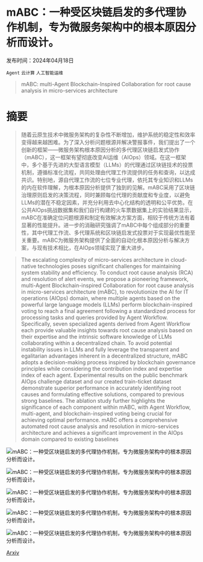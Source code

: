 # mABC：一种受区块链启发的多代理协作机制，专为微服务架构中的根本原因分析而设计。

发布时间：2024年04月18日

`Agent` `云计算` `人工智能运维`

> mABC: multi-Agent Blockchain-Inspired Collaboration for root cause analysis in micro-services architecture

# 摘要

> 随着云原生技术中微服务架构的复杂性不断增加，维护系统的稳定性和效率变得越来越困难。为了深入分析问题根源并解决警报事件，我们提出了一个创新的框架——微服务架构根本原因分析的多代理区块链启发式协作（mABC），这一框架有望彻底改变AI运维（AIOps）领域。在这一框架中，多个基于先进的大型语言模型（LLMs）的代理通过区块链技术的投票机制，遵循标准化流程，共同处理由代理工作流提供的任务和查询，以达成共识。特别地，源自代理工作流的七位专业代理，依托其专业知识和LLMs的内在软件理解，为根本原因分析提供了独到的见解。mABC采用了区块链治理原则启发的决策流程，同时兼顾每位代理的贡献度和专业度，以避免LLMs的潜在不稳定因素，并充分利用去中心化结构的透明和公平优势。在公共AIOps挑战数据集和我们自行构建的火车票数据集上的实验结果显示，mABC在准确定位问题根源和制定有效解决方案方面，相较于传统方法有着显著的性能提升。进一步的消融研究强调了mABC中每个组成部分的重要性，其中代理工作流、多代理系统和区块链启发式投票对于实现最优性能至关重要。mABC为微服务架构提供了全面的自动化根本原因分析与解决方案，与现有技术相比，在AIOps领域实现了重大进步。

> The escalating complexity of micro-services architecture in cloud-native technologies poses significant challenges for maintaining system stability and efficiency. To conduct root cause analysis (RCA) and resolution of alert events, we propose a pioneering framework, multi-Agent Blockchain-inspired Collaboration for root cause analysis in micro-services architecture (mABC), to revolutionize the AI for IT operations (AIOps) domain, where multiple agents based on the powerful large language models (LLMs) perform blockchain-inspired voting to reach a final agreement following a standardized process for processing tasks and queries provided by Agent Workflow. Specifically, seven specialized agents derived from Agent Workflow each provide valuable insights towards root cause analysis based on their expertise and the intrinsic software knowledge of LLMs collaborating within a decentralized chain. To avoid potential instability issues in LLMs and fully leverage the transparent and egalitarian advantages inherent in a decentralized structure, mABC adopts a decision-making process inspired by blockchain governance principles while considering the contribution index and expertise index of each agent. Experimental results on the public benchmark AIOps challenge dataset and our created train-ticket dataset demonstrate superior performance in accurately identifying root causes and formulating effective solutions, compared to previous strong baselines. The ablation study further highlights the significance of each component within mABC, with Agent Workflow, multi-agent, and blockchain-inspired voting being crucial for achieving optimal performance. mABC offers a comprehensive automated root cause analysis and resolution in micro-services architecture and achieves a significant improvement in the AIOps domain compared to existing baselines

![mABC：一种受区块链启发的多代理协作机制，专为微服务架构中的根本原因分析而设计。](../../..//opt/data/Projects/HuggingArxiv/paper_images/2404.12135/x1.png)

![mABC：一种受区块链启发的多代理协作机制，专为微服务架构中的根本原因分析而设计。](../../..//opt/data/Projects/HuggingArxiv/paper_images/2404.12135/x2.png)

![mABC：一种受区块链启发的多代理协作机制，专为微服务架构中的根本原因分析而设计。](../../..//opt/data/Projects/HuggingArxiv/paper_images/2404.12135/x3.png)

![mABC：一种受区块链启发的多代理协作机制，专为微服务架构中的根本原因分析而设计。](../../..//opt/data/Projects/HuggingArxiv/paper_images/2404.12135/x4.png)

![mABC：一种受区块链启发的多代理协作机制，专为微服务架构中的根本原因分析而设计。](../../..//opt/data/Projects/HuggingArxiv/paper_images/2404.12135/x5.png)

[Arxiv](https://arxiv.org/abs/2404.12135)